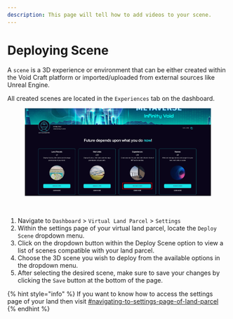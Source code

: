 ```yaml
---
description: This page will tell how to add videos to your scene.
---
```


# Deploying Scene

A `scene` is a 3D experience or environment that can be either created within the Void Craft platform or imported/uploaded from external sources like Unreal Engine.

All created scenes are located in the `Experiences` tab on the dashboard.

<figure><img src="../../.gitbook/assets/scenes.png" alt=""><figcaption></figcaption></figure>

<figure><img src="../../.gitbook/assets/deploy scene.png" alt=""><figcaption></figcaption></figure>

1. Navigate to `Dashboard` > `Virtual Land Parcel` > `Settings`
2. Within the settings page of your virtual land parcel, locate the `Deploy Scene` dropdown menu.
3. Click on the dropdown button within the Deploy Scene option to view a list of scenes compatible with your land parcel.&#x20;
4. Choose the 3D scene you wish to deploy from the available options in the dropdown menu.
5. After selecting the desired scene, make sure to save your changes by clicking the `Save` button at the bottom of the page.

{% hint style="info" %}
If you want to know how to access the settings page of your land then visit [#navigating-to-settings-page-of-land-parcel](land-parcel-customization/#navigating-to-settings-page-of-land-parcel "mention")
{% endhint %}
